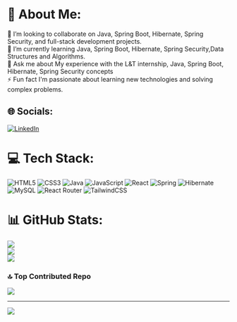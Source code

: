 # 💫 About Me:
👯 I’m looking to collaborate on Java, Spring Boot, Hibernate, Spring Security, and full-stack development projects.<br>🌱 I’m currently learning Java, Spring Boot, Hibernate, Spring Security,Data Structures and Algorithms.<br>💬 Ask me about My experience with the L&T internship, Java, Spring Boot, Hibernate, Spring Security concepts<br>⚡ Fun fact I'm passionate about learning new technologies and solving complex problems.


## 🌐 Socials:
[![LinkedIn](https://img.shields.io/badge/LinkedIn-%230077B5.svg?logo=linkedin&logoColor=white)](https://linkedin.com/in/https://www.linkedin.com/in/anandj06/) 

# 💻 Tech Stack:
![HTML5](https://img.shields.io/badge/html5-%23E34F26.svg?style=for-the-badge&logo=html5&logoColor=white) ![CSS3](https://img.shields.io/badge/css3-%231572B6.svg?style=for-the-badge&logo=css3&logoColor=white) ![Java](https://img.shields.io/badge/java-%23ED8B00.svg?style=for-the-badge&logo=openjdk&logoColor=white) ![JavaScript](https://img.shields.io/badge/javascript-%23323330.svg?style=for-the-badge&logo=javascript&logoColor=%23F7DF1E) ![React](https://img.shields.io/badge/react-%2320232a.svg?style=for-the-badge&logo=react&logoColor=%2361DAFB) ![Spring](https://img.shields.io/badge/spring-%236DB33F.svg?style=for-the-badge&logo=spring&logoColor=white) ![Hibernate](https://img.shields.io/badge/Hibernate-59666C?style=for-the-badge&logo=Hibernate&logoColor=white) ![MySQL](https://img.shields.io/badge/mysql-4479A1.svg?style=for-the-badge&logo=mysql&logoColor=white) ![React Router](https://img.shields.io/badge/React_Router-CA4245?style=for-the-badge&logo=react-router&logoColor=white) ![TailwindCSS](https://img.shields.io/badge/tailwindcss-%2338B2AC.svg?style=for-the-badge&logo=tailwind-css&logoColor=white)
# 📊 GitHub Stats:
![](https://github-readme-stats.vercel.app/api?username=Ananddd06&theme=transparent&hide_border=true&include_all_commits=false&count_private=false)<br/>
![](https://github-readme-streak-stats.herokuapp.com/?user=Ananddd06&theme=transparent&hide_border=true)<br/>
![](https://github-readme-stats.vercel.app/api/top-langs/?username=Ananddd06&theme=transparent&hide_border=true&include_all_commits=false&count_private=false&layout=compact)

### 🔝 Top Contributed Repo
![](https://github-contributor-stats.vercel.app/api?username=Ananddd06&limit=5&theme=transparent&combine_all_yearly_contributions=true)

---
[![](https://visitcount.itsvg.in/api?id=Ananddd06&icon=0&color=0)](https://visitcount.itsvg.in)

<!-- Proudly created with GPRM ( https://gprm.itsvg.in ) -->
